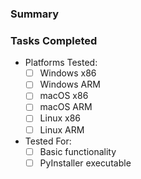 ### Summary

<!--
^^^ Summarize the changes done and why they were done above.

By submitting this pull request, you certify that you have read the
[CONTRIBUTING.md](https://github.com/TagStudioDev/TagStudio/blob/main/CONTRIBUTING.md).

IMPORTANT FOR FEATURES: Please verify that a feature request or some other form
of communication with maintainers was already conducted in terms of approving.

Thank you for your eagerness to contribute!
-->

### Tasks Completed

<!-- No requirements, just context for reviewers. -->

-   Platforms Tested:
    -   [ ] Windows x86
    -   [ ] Windows ARM
    -   [ ] macOS x86
    -   [ ] macOS ARM
    -   [ ] Linux x86
    -   [ ] Linux ARM
    <!-- If an unspecified platform was tested, please add it here -->
-   Tested For:
    -   [ ] Basic functionality
    -   [ ] PyInstaller executable <!-- Not necessarily required, but appreciated! -->
    <!-- If other important criteria was tested for, please add it here -->
